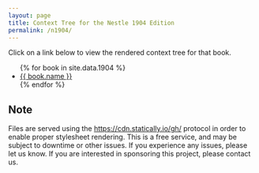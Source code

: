 ```yaml
---
layout: page
title: Context Tree for the Nestle 1904 Edition
permalink: /n1904/
---
```


Click on a link below to view the rendered context tree for that book.

<ul>
{% for book in site.data.1904 %}
    <li>
        <a target="_blank" href="{{ book.url }}">{{ book.name }}</a>
    </li>
{% endfor %}
</ul>

## Note

Files are served using the https://cdn.statically.io/gh/ protocol in order to enable proper stylesheet rendering. This is a free service, and may be subject to downtime or other issues. If you experience any issues, please let us know. If you are interested in sponsoring this project, please contact us.
